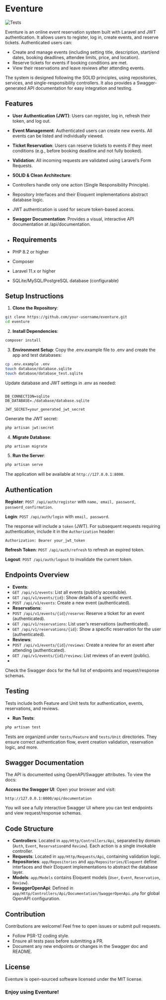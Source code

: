 # Eventure

![Tests](https://github.com/ikarolaborda/eventure/actions/workflows/tests.yml/badge.svg)


Eventure is an online event reservation system built with Laravel and JWT authentication. It allows users to register, log in, create events, and reserve tickets. Authenticated users can:

- Create and manage events (including setting title, description, start/end dates, booking deadlines, attendee limits, price, and location).
- Reserve tickets for events if booking conditions are met.
- View their reservations and leave reviews after attending events.

The system is designed following the SOLID principles, using repositories, services, and single-responsibility controllers. It also provides a Swagger-generated API documentation for easy integration and testing.

## Features
- **User Authentication (JWT)**: Users can register, log in, refresh their token, and log out.
- **Event Management**: Authenticated users can create new events. All events can be listed and individually viewed.
- **Ticket Reservation**: Users can reserve tickets to events if they meet conditions (e.g., before booking deadline and not fully booked).
- **Validation**: All incoming requests are validated using Laravel’s Form Requests.
- **SOLID & Clean Architecture**:
- Controllers handle only one action (Single Responsibility Principle).
- Repository Interfaces and their Eloquent implementations abstract database logic.
- JWT authentication is used for secure token-based access.
- **Swagger Documentation**: Provides a visual, interactive API documentation at /api/documentation.

- ## Requirements
- PHP 8.2 or higher
- Composer
- Laravel 11.x or higher
- SQLite/MySQL/PostgreSQL database (configurable)

## Setup Instructions
1. **Clone the Repository**:

```bash
git clone https://github.com/your-username/eventure.git
cd eventure
```
2. **Install Dependencies**:

```bash
composer install
```

3. **Environment Setup**: Copy the .env.example file to .env and create the app and test databases:

```bash
cp .env.example .env
touch database/database.sqlite
touch database/database_test.sqlite
```
Update database and JWT settings in .env as needed:

```env

DB_CONNECTION=sqlite
DB_DATABASE=./database/database.sqlite

JWT_SECRET=your_generated_jwt_secret
```
Generate the JWT secret:

```bash
php artisan jwt:secret
```
4. **Migrate Database**:

```bash
php artisan migrate
```
5. **Run the Server**:

```bash
php artisan serve
```
The application will be available at `http://127.0.0.1:8000`.

## Authentication
**Register**: `POST /api/auth/register` with `name, email, password, password_confirmation`.

**Login**: `POST /api/auth/login` with `email, password`.

The response will include a `token` (JWT). For subsequent requests requiring authentication, include it in the `Authorization` header:

```http request
Authorization: Bearer your_jwt_token
```

**Refresh Token**: `POST /api/auth/refresh` to refresh an expired token.

**Logout**: `POST /api/auth/logout` to invalidate the current token.

## Endpoints Overview
- **Events**:
- `GET /api/v1/events`: List all events (publicly accessible).
- `GET /api/v1/events/{id}`: Show details of a specific event.
- `POST /api/v1/events`: Create a new event (authenticated).
- **Reservations**:
- `POST /api/v1/events/{id}/reserve`: Reserve a ticket for an event (authenticated).
- `GET /api/v1/reservations`: List user’s reservations (authenticated).
- `GET /api/v1/reservations/{id}`: Show a specific reservation for the user (authenticated).
- **Reviews**:
- `POST /api/v1/events/{id}/reviews`: Create a review for an event after attending (authenticated).
- `GET /api/v1/events/{id}/reviews`: List reviews of an event (public).
- 
Check the Swagger docs for the full list of endpoints and request/response schemas.

## Testing
Tests include both Feature and Unit tests for authentication, events, reservations, and reviews.

- **Run Tests**:
```bash
php artisan test
```
Tests are organized under `tests/Feature` and `tests/Unit` directories. They ensure correct authentication flow, event creation validation, reservation logic, and more.

## Swagger Documentation
The API is documented using OpenAPI/Swagger attributes. To view the docs:

**Access the Swagger UI**: Open your browser and visit:

```
http://127.0.0.1:8000/api/documentation
```
You will see a fully interactive Swagger UI where you can test endpoints and view request/response schemas.

## Code Structure
- **Controllers**: Located in `app/Http/Controllers/Api`, separated by domain (`Auth`, `Event`, `Reservation`and `Review`). Each action is a single invokable controller.
- **Requests**: Located in `app/Http/Requests/Api`, containing validation logic.
- **Repositories**: `app/Repositories` and `app/Repositories/Eloquent` define interfaces and their Eloquent implementations to abstract the database layer.
- **Models**: `app/Models` contains Eloquent models (`User`, `Event`, `Reservation`, `Review`).
- **SwaggerOpenApi**: Defined in `app/Http/Controllers/Api/Documentation/SwaggerOpenApi.php` for global OpenAPI configuration.

## Contribution
Contributions are welcome! Feel free to open issues or submit pull requests.

- Follow PSR-12 coding style.
- Ensure all tests pass before submitting a PR.
- Document any new endpoints or changes in the Swagger doc and README.

## License
Eventure is open-sourced software licensed under the MIT license.

### Enjoy using Eventure!
